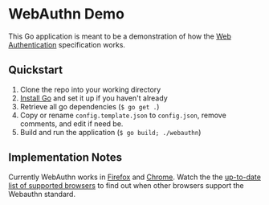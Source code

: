 WebAuthn Demo
=============

This Go application is meant to be a demonstration of how the [Web Authentication](https://w3c.github.io/webauthn) specification works.


Quickstart
----------

1. Clone the repo into your working directory
2. [Install Go](https://golang.org/doc/install) and set it up if you haven't already
3. Retrieve all go dependencies (`$ go get .`)
4. Copy or rename `config.template.json` to `config.json`, remove comments, and edit if need be.
5. Build and run the application (`$ go build; ./webauthn`)

Implementation Notes
---------------

Currently WebAuthn works in [Firefox](https://www.mozilla.org/en-US/firefox/new/) and [Chrome](https://www.google.com/chrome/).  Watch the the [up-to-date list of supported browsers](https://caniuse.com/#search=webauthn) to find out when other browsers support the Webauthn standard.


